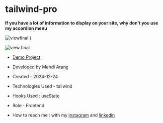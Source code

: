 # tailwind-pro
**If you have a lot of information to display on your site, why don't you use my accordion menu**

![viewfinal](https://github.com/user-attachments/assets/2808f555-26ce-4a21-a0f7-3995ce34cfdb)
)

![view final](https://user-images.githubusercontent.com/109727844/204102930-fac80657-4d16-4816-b476-a88e984abefe.jpg)

- [Demo Project](https://mehdiarang.github.io/tailwind-pro/)

- Developed by Mehdi Arang

- Created - 2024-12-24

- Technologies Used - tailwind

- Hooks Used : useState 

- Role - Frontend

- How to reach me : with my [instagram](https://www.instagram.com/arangfront) and [linkedin](https://www.linkedin.com/in/mehdi-arang)
